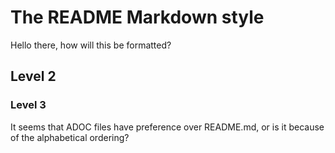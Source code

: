 # The README Markdown style

Hello there, how will this be formatted?

## Level 2


### Level 3

It seems that ADOC files have preference over README.md, or is it because of the alphabetical ordering?
